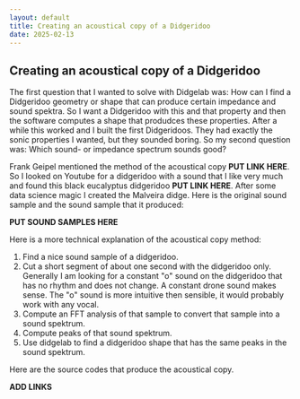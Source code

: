 ```yaml
---
layout: default
title: Creating an acoustical copy of a Didgeridoo
date: 2025-02-13
---
```


## Creating an acoustical copy of a Didgeridoo

The first question that I wanted to solve with Didgelab was: How can I find a Didgeridoo geometry or shape that can produce certain impedance and sound spektra. So I want a Didgeridoo with this and that property and then the software computes a shape that produdces these properties. After a while this worked and I built the first Didgeridoos. They had exactly the sonic properties I wanted, but they sounded boring. So my second question was: Which sound- or impedance spectrum sounds good?

Frank Geipel mentioned the method of the acoustical copy **PUT LINK HERE**. So I looked on Youtube for a didgeridoo with a sound that I like very much and found this black eucalyptus didgeridoo **PUT LINK HERE**. After some data science magic I created the Malveira didge. Here is the original sound sample and the sound sample that it produced:

**PUT SOUND SAMPLES HERE**

Here is a more technical explanation of the acoustical copy method:

1. Find a nice sound sample of a didgeridoo.
2. Cut a short segment of about one second with the didgeridoo only. Generally I am looking for a constant "o" sound on the didgeridoo that has no rhythm and does not change. A constant drone sound makes sense. The "o" sound is more intuitive then sensible, it would probably work with any vocal.
3. Compute an FFT analysis of that sample to convert that sample into a sound spektrum.
4. Compute peaks of that sound spektrum.
5. Use didgelab to find a didgeridoo shape that has the same peaks in the sound spektrum.

Here are the source codes that produce the acoustical copy.

**ADD LINKS**
